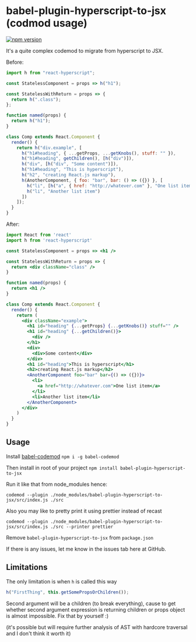# babel-plugin-hyperscript-to-jsx (codmod usage)
[![npm version](https://badge.fury.io/js/babel-plugin-hyperscript-to-jsx.svg)](https://badge.fury.io/js/babel-plugin-hyperscript-to-jsx)

It's a quite complex codemod to migrate from hyperscript to JSX.

Before:

```javascript
import h from "react-hyperscript";

const StatelessComponent = props => h("h1");

const StatelessWithReturn = props => {
  return h(".class");
};

function named(props) {
  return h("h1");
}

class Comp extends React.Component {
  render() {
    return h("div.example", [
      h("h1#heading", { ...getProps, ...getKnobs(), stuff: "" }),
      h("h1#heading", getChildren(), [h("div")]),
      h("div", [h("div", "Some content")]),
      h("h1#heading", "This is hyperscript"),
      h("h2", "creating React.js markup"),
      h(AnotherComponent, { foo: "bar", bar: () => ({}) }, [
        h("li", [h("a", { href: "http://whatever.com" }, "One list item")]),
        h("li", "Another list item")
      ])
    ]);
  }
}
```

After:

```jsx harmony
import React from 'react'
import h from 'react-hyperscript'

const StatelessComponent = props => <h1 />

const StatelessWithReturn = props => {
  return <div className="class" />
}

function named(props) {
  return <h1 />
}

class Comp extends React.Component {
  render() {
    return (
      <div className="example">
        <h1 id="heading" {...getProps} {...getKnobs()} stuff="" />
        <h1 id="heading" {...getChildren()}>
          <div />
        </h1>
        <div>
          <div>Some content</div>
        </div>
        <h1 id="heading">This is hyperscript</h1>
        <h2>creating React.js markup</h2>
        <AnotherComponent foo="bar" bar={() => ({})}>
          <li>
            <a href="http://whatever.com">One list item</a>
          </li>
          <li>Another list item</li>
        </AnotherComponent>
      </div>
    )
  }
}
```

## Usage

Install [babel-codemod](https://github.com/square/babel-codemod) `npm i -g babel-codemod`

Then install in root of your project `npm install babel-plugin-hyperscript-to-jsx`

Run it like that from node_modules hence:
```
codemod --plugin ./node_modules/babel-plugin-hyperscript-to-jsx/src/index.js ./src
```

Also you may like to pretty print it using prettier instead of recast
```
codemod --plugin ./node_modules/babel-plugin-hyperscript-to-jsx/src/index.js ./src --printer prettier
```

Remove `babel-plugin-hyperscript-to-jsx` from `package.json`

If there is any issues, let me know in the issues tab here at GitHub.

## Limitations

The only limitation is when `h` is called this way

```javascript
h("FirstThing", this.getSomePropsOrChildren());
```

Second argument will be a children (to break everything), cause to get whether second argument expression is returning children or props object is almost impossible.
Fix that by yourself :)

(it's possible but will require further analysis of AST with hardcore traversal and I don't think it worth it)
